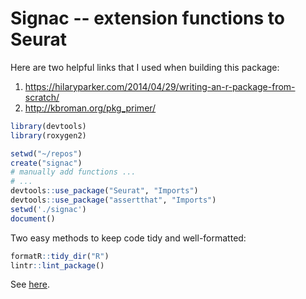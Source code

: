 # Signac -- extension functions to Seurat

Here are two helpful links that I used when building
this package:
 1. https://hilaryparker.com/2014/04/29/writing-an-r-package-from-scratch/
 2. http://kbroman.org/pkg_primer/

```r
library(devtools)
library(roxygen2)

setwd("~/repos")
create("signac")
# manually add functions ...
# ...
devtools::use_package("Seurat", "Imports")
devtools::use_package("assertthat", "Imports")
setwd('./signac')
document()
```

Two easy methods to keep code tidy and well-formatted:
```r
formatR::tidy_dir("R")
lintr::lint_package()
```
See [here](http://r-pkgs.had.co.nz/r.html).
